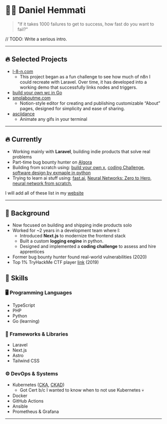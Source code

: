 # 👨‍💻 Daniel Hemmati

> "If it takes 1000 failures to get to success, how fast do you want to fail?"

// TODO: Write a serious intro.

---

## 🔥 Selected Projects

- [l-8-n.com](https://github.com/DanielHemmati/l-8-n.com)
  - This project began as a fun challenge to see how much of n8n I could recreate with Laravel. Over time, it has developed into a working demo that successfully links nodes and triggers.
- [build your own wc in Go](https://github.com/DanielHemmati/ccwc-in-go)
- [smolaboutme.com](https://github.com/DanielHemmati/smolaboutme.com)
  - Notion-style editor for creating and publishing customizable “About” pages, designed for simplicity and ease of sharing.
- [asciidance](https://github.com/DanielHemmati/asciidance)
  - Animate any gifs in your terminal

---

## 🔥 Currently

- Working mainly with **Laravel**, building indie products that solve real problems
- Part-time bug bounty hunter on [Algora](https://algora.io/)
- Building from scratch using: [build your own x](https://github.com/codecrafters-io/build-your-own-x), [coding Challenge](https://codingchallenges.fyi/), [software design by exmaple in python](https://third-bit.com/sdxpy/intro/)
- Trying to learn ai stuff using: [fast.ai](https://course.fast.ai/), [Neural Networks: Zero to Hero](https://karpathy.ai/zero-to-hero.html), [neural network from scratch](https://nnfs.io/),

I will add all of these list in my [website](https://danielhemmati.com)

---

## 💼 Background

- Now focused on building and shipping indie products solo
- Worked for ~2 years in a development team where I:
  - Introduced **Next.js** to modernize the frontend stack
  - Built a custom **logging engine** in python.
  - Designed and implemented a **coding challenge** to assess and hire apprentices
- Former bug bounty hunter found real-world vulnerabilities (2020)
- Top 1% TryHackMe CTF player [link](https://tryhackme.com/p/alpha21) (2019)

## 🧠 Skills

### 🖥 Programming Languages

- TypeScript
- PHP
- Python
- Go (learning)

### 🧰 Frameworks & Libraries

- Laravel
- Next.js
- Astro
- Tailwind CSS

### ⚙️ DevOps & Systems

- Kubernetes ([CKA](https://www.credly.com/badges/ec89b930-ebf4-4c42-88ed-32e89b067497/public_url), [CKAD](https://www.credly.com/badges/91380db3-6f1d-45b6-a422-765b7f2ca0af))
  - Got Cert b/c I wanted to know when to not use Kubernetes 💀
- Docker
- GitHub Actions
- Ansible
- Prometheus & Grafana

---
